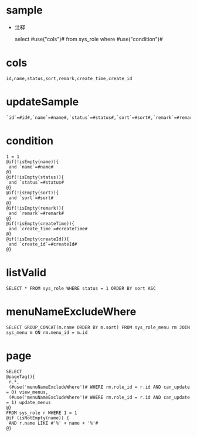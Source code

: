 sample
===
* 注释

    select #use("cols")# from sys_role where #use("condition")#

cols
===

    id,name,status,sort,remark,create_time,create_id

updateSample
===

    `id`=#id#,`name`=#name#,`status`=#status#,`sort`=#sort#,`remark`=#remark#,`create_time`=#createTime#,`create_id`=#createId#

condition
===

    1 = 1  
    @if(!isEmpty(name)){
     and `name`=#name#
    @}
    @if(!isEmpty(status)){
     and `status`=#status#
    @}
    @if(!isEmpty(sort)){
     and `sort`=#sort#
    @}
    @if(!isEmpty(remark)){
     and `remark`=#remark#
    @}
    @if(!isEmpty(createTime)){
     and `create_time`=#createTime#
    @}
    @if(!isEmpty(createId)){
     and `create_id`=#createId#
    @}
    
listValid
=========
    SELECT * FROM sys_role WHERE status = 1 ORDER BY sort ASC
    
menuNameExcludeWhere
====================
    SELECT GROUP_CONCAT(m.name ORDER BY m.sort) FROM sys_role_menu rm JOIN sys_menu m ON rm.menu_id = m.id
    
page
====
    SELECT
    @pageTag(){
     r.*,
     (#use('menuNameExcludeWhere')# WHERE rm.role_id = r.id AND can_update = 0) view_menus,
     (#use('menuNameExcludeWhere')# WHERE rm.role_id = r.id AND can_update = 1) update_menus
    @}
    FROM sys_role r WHERE 1 = 1
    @if (isNotEmpty(name)) {
     AND r.name LIKE #'%' + name + '%'#
    @}